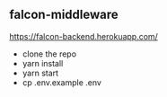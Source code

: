 ## falcon-middleware
https://falcon-backend.herokuapp.com/

* clone the repo
* yarn install
* yarn start
* cp .env.example .env
